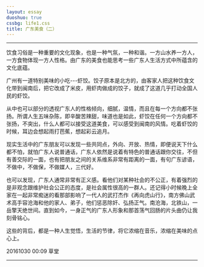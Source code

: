 ```yaml
---
layout: essay
duoshuo: true
cssbg: life1.css
title: 广东美食（二）
---
```


----------

饮食习俗是一种重要的文化现象，也是一种气氛，一种和谐。一方山水养一方人，一方食物体现一方人性格。由广东的美食也能思考一些广东人生活方式中所蕴含的文化底蕴。

广州有一道特别美味的小吃---虾饺。饺子原本是北方的，由客家人把这种饮食文化带到闽南后，把它改成了米皮，用虾肉做成的饺子，就成了这道几乎打动全国人民的虾饺。

从中也可以部分的透视广东人的性格倾向，细腻，温情，而且在每一个方向都不张扬。所谓人生五味杂陈，即辛酸苦辣甜，味道也是如此，虾饺在任何一个方向都不张扬，不突出，什么人都可以接受这道美食，可以感受到闽南的风情。吃着虾饺的时候，耳边会想起雨打芭蕉，想起彩云追月。

现实生活中的广东朋友可以发现一些共同点，外向、开放、热情，即便说天下什么都不怕，就怕广东人说普通话，广东人依然是说着有特色的普通话跟你交往，不但有善交际的一面，也有把朋友之间的关系维系非常有距离的一面，有句广东谚语，不做中，不做保，不做媒人，三代好。

也可以发现，广东人通常非常有正义感。看他们对某种社会的不公正，有着强烈的是非观念跟维护社会公正的态度，是社会属性很高的一群人。还记得小时候晚上全家在一起非常痴迷的看那部影响了一代人的武打杰作《再向虎山行》，南方佛山武术高手容沧海和他的家人、弟子，他们惩恶除奸、弘扬正气。南沧海，北铁山，一岳擎天绝世间。直到如今，一身正气的广东人形象和那首荡气回肠的片头曲仍让我刻骨铭心。

这些的背后，都是一种人生觉悟，生活的节律，将它浓缩在音乐，浓缩在美味的点心上。

20161030 00:09
草堂


---------


